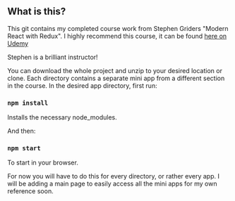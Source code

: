 ## What is this?

This git contains my completed course work from Stephen Griders "Modern React with Redux". I highly recommend this course, it can be found [here on Udemy](https://www.udemy.com/course/react-redux)

Stephen is a brilliant instructor! 

You can download the whole project and unzip to your desired location or clone. Each directory contains a separate mini app from a different section in the course.
In the desired app directory, first run:

### `npm install`

Installs the necessary node_modules.

And then:

### `npm start`

To start in your browser.

For now you will have to do this for every directory, or rather every app. I will be adding a main page to easily access all the mini apps for my own reference soon. 



